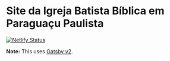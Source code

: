 # Site da Igreja Batista Bíblica em Paraguaçu Paulista

[![Netlify Status](https://api.netlify.com/api/v1/badges/b654c94e-08a6-4b79-b443-7837581b1d8d/deploy-status)](https://app.netlify.com/sites/gatsby-starter-netlify-cms-ci/deploys)

**Note:** This uses [Gatsby v2](https://www.gatsbyjs.org/blog/2018-09-17-gatsby-v2/).
